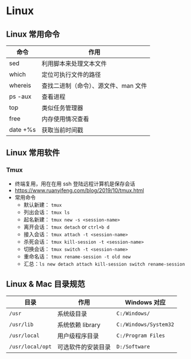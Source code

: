 # Linux

## Linux 常用命令

| 命令    | 作用                                 |
| ------- | ------------------------------------ |
| sed     | 利用脚本来处理文本文件               |
| which   | 定位可执行文件的路径                 |
| whereis | 查找二进制（命令）、源文件、man 文件 |
| ps -aux | 查看进程                             |
| top     | 类似任务管理器                       |
| free    | 内存使用情况查看                     |
| date +%s | 获取当前时间戳                      |

## Linux 常用软件

### Tmux

- 终端复用，用在在用 ssh 登陆远程计算机是保存会话
- <https://www.ruanyifeng.com/blog/2019/10/tmux.html>
- 常用命令
  - 默认新建： `tmux`
  - 列出会话： `tmux ls`
  - 起名新建： `tmux new -s <session-name>`
  - 离开会话： `tmux detach` or `ctrl+b d`
  - 接入会话： `tmux attach -t <session-name>`
  - 杀死会话： `tmux kill-session -t <session-name>`
  - 切换会话： `tmux switch -t <session-name>`
  - 重命名话： `tmux rename-session -t old new`
  - 汇总：`ls new detach attach kill-session switch rename-session`

## Linux & Mac 目录规范

| 目录             | 作用               | Windows 对应          |
| ---------------- | ------------------ | --------------------- |
| `/usr`           | 系统级目录         | `C:/Windows/`         |
| `/usr/lib`       | 系统依赖 library   | `C:/Windows/System32` |
| `/usr/local`     | 用户级程序目录     | `C:/Program Files`    |
| `/usr/local/opt` | 可选软件的安装目录 | `D:/Software`         |
